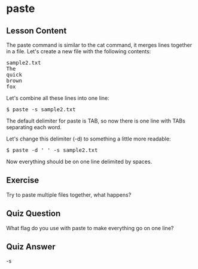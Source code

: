 # paste

## Lesson Content

The paste command is similar to the cat command, it merges lines together in a file. Let's create a new file with the following contents:

<pre>
sample2.txt
The
quick
brown
fox
</pre>

Let's combine all these lines into one line:

<pre>$ paste -s sample2.txt</pre>

The default delimiter for paste is TAB, so now there is one line with TABs separating each word.

Let's change this delimiter (-d) to something a little more readable:

<pre>$ paste -d ' ' -s sample2.txt</pre>

Now everything should be on one line delimited by spaces.

## Exercise

Try to paste multiple files together, what happens?

## Quiz Question

What flag do you use with paste to make everything go on one line?

## Quiz Answer

-s
